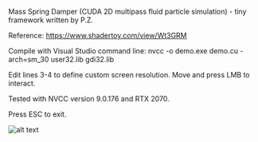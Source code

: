 Mass Spring Damper (CUDA 2D multipass fluid particle simulation) - tiny framework written by P.Z.

Reference: https://www.shadertoy.com/view/Wt3GRM

Compile with Visual Studio command line:
nvcc -o demo.exe demo.cu -arch=sm_30 user32.lib gdi32.lib

Edit lines 3-4 to define custom screen resolution.
Move and press LMB to interact.

Tested with NVCC version 9.0.176 and RTX 2070.

Press ESC to exit.

![alt text](screenshot.gif)
